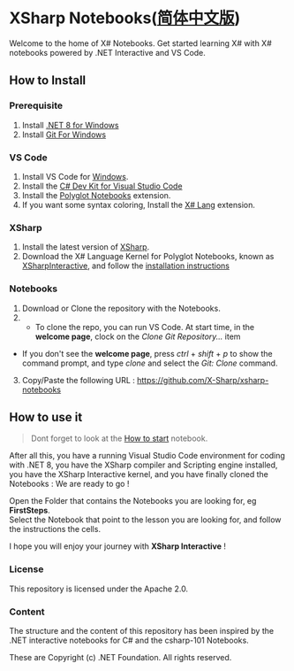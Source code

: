 # XSharp Notebooks([简体中文版](READ_CN.MD))
Welcome to the home of X# Notebooks.
Get started learning X# with X# notebooks powered by .NET Interactive and VS Code. 

## How to Install

### Prerequisite
1. Install [.NET 8 for Windows](https://dotnet.microsoft.com/en-us/download/dotnet/8.0)
2. Install [Git For Windows](https://git-scm.com/download/win)

### VS Code
1. Install VS Code for [Windows](https://code.visualstudio.com/Download).
2. Install the [C# Dev Kit for Visual Studio Code](https://marketplace.visualstudio.com/items?itemName=ms-dotnettools.csdevkit)
3. Install the [Polyglot Notebooks](https://marketplace.visualstudio.com/items?itemName=ms-dotnettools.dotnet-interactive-vscode) extension.
4. If you want some syntax coloring, Install the [X# Lang](https://marketplace.visualstudio.com/items?itemName=InfomindsAG.xsharp-lang) extension.

### XSharp
1. Install the latest version of [XSharp](https://www.xsharp.eu/itm-downloads?folder=installers).
2. Download the X# Language Kernel for Polyglot Notebooks, known as [XSharpInteractive](https://github.com/X-Sharp/XSharpInteractive), and follow the [installation instructions](https://github.com/X-Sharp/XSharpInteractive/blob/main/README.md)

### Notebooks
1. Download or Clone the repository with the Notebooks.
2. - To clone the repo, you can run VS Code. At start time, in the **welcome page**, clock on the *Clone Git Repository...* item
- If you don't see the **welcome page**, press *ctrl* + *shift* + *p* to show the command prompt, and type *clone* and select the *Git: Clone* command.
3. Copy/Paste the following URL : https://github.com/X-Sharp/xsharp-notebooks

## How to use it

> Dont forget to look at the [How to start](HowToStart.ipynb) notebook.

After all this, you have a running Visual Studio Code environment for coding with .NET 8, you have the XSharp compiler and Scripting engine installed, you have the XSharp Interactive kernel, and you have finally cloned the Notebooks : We are ready to go !

Open the Folder that contains the Notebooks you are looking for, eg **FirstSteps**.  
Select the Notebook that point to the lesson you are looking for, and follow the instructions the cells.

I hope you will enjoy your journey with **XSharp Interactive** !


### License

This repository is licensed under the Apache 2.0.

### Content

The structure and the content of this repository has been inspired by the .NET interactive notebooks for C# and the csharp-101 Notebooks.

These are Copyright (c) .NET Foundation. All rights reserved.

